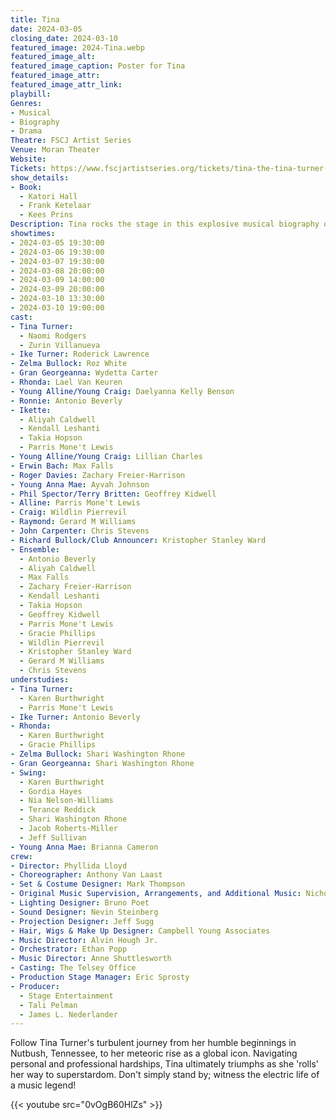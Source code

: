 ```yaml
---
title: Tina
date: 2024-03-05
closing_date: 2024-03-10
featured_image: 2024-Tina.webp
featured_image_alt: 
featured_image_caption: Poster for Tina
featured_image_attr: 
featured_image_attr_link: 
playbill:
Genres: 
- Musical
- Biography
- Drama
Theatre: FSCJ Artist Series
Venue: Moran Theater
Website: 
Tickets: https://www.fscjartistseries.org/tickets/tina-the-tina-turner-musical
show_details: 
- Book: 
  - Katori Hall
  - Frank Ketelaar
  - Kees Prins
Description: Tina rocks the stage in this explosive musical biography of Tina Turner, the queen of rock 'n' roll.
showtimes:
- 2024-03-05 19:30:00
- 2024-03-06 19:30:00
- 2024-03-07 19:30:00
- 2024-03-08 20:00:00
- 2024-03-09 14:00:00
- 2024-03-09 20:00:00
- 2024-03-10 13:30:00
- 2024-03-10 19:00:00
cast:
- Tina Turner: 
  - Naomi Rodgers
  - Zurin Villanueva
- Ike Turner: Roderick Lawrence
- Zelma Bullock: Roz White
- Gran Georgeanna: Wydetta Carter
- Rhonda: Lael Van Keuren
- Young Alline/Young Craig: Daelyanna Kelly Benson
- Ronnie: Antonio Beverly
- Ikette: 
  - Aliyah Caldwell
  - Kendall Leshanti
  - Takia Hopson
  - Parris Mone't Lewis
- Young Alline/Young Craig: Lillian Charles
- Erwin Bach: Max Falls
- Roger Davies: Zachary Freier-Harrison
- Young Anna Mae: Ayvah Johnson
- Phil Spector/Terry Britten: Geoffrey Kidwell
- Alline: Parris Mone't Lewis
- Craig: Wildlin Pierrevil
- Raymond: Gerard M Williams
- John Carpenter: Chris Stevens
- Richard Bullock/Club Announcer: Kristopher Stanley Ward
- Ensemble: 
  - Antonio Beverly
  - Aliyah Caldwell
  - Max Falls
  - Zachary Freier-Harrison
  - Kendall Leshanti
  - Takia Hopson
  - Geoffrey Kidwell
  - Parris Mone't Lewis
  - Gracie Phillips
  - Wildlin Pierrevil
  - Kristopher Stanley Ward
  - Gerard M Williams
  - Chris Stevens
understudies:
- Tina Turner: 
  - Karen Burthwright
  - Parris Mone't Lewis
- Ike Turner: Antonio Beverly
- Rhonda: 
  - Karen Burthwright 
  - Gracie Phillips
- Zelma Bullock: Shari Washington Rhone
- Gran Georgeanna: Shari Washington Rhone
- Swing: 
  - Karen Burthwright
  - Gordia Hayes
  - Nia Nelson-Williams
  - Terance Reddick
  - Shari Washington Rhone
  - Jacob Roberts-Miller
  - Jeff Sullivan
- Young Anna Mae: Brianna Cameron
crew:
- Director: Phyllida Lloyd
- Choreographer: Anthony Van Laast
- Set & Costume Designer: Mark Thompson
- Original Music Supervision, Arrangements, and Additional Music: Nicholas Skilbeck
- Lighting Designer: Bruno Poet
- Sound Designer: Nevin Steinberg
- Projection Designer: Jeff Sugg
- Hair, Wigs & Make Up Designer: Campbell Young Associates
- Music Director: Alvin Hough Jr.
- Orchestrator: Ethan Popp
- Music Director: Anne Shuttlesworth
- Casting: The Telsey Office
- Production Stage Manager: Eric Sprosty
- Producer: 
  - Stage Entertainment
  - Tali Pelman
  - James L. Nederlander
---
```

Follow Tina Turner's turbulent journey from her humble beginnings in Nutbush, Tennessee, to her meteoric rise as a global icon. Navigating personal and professional hardships, Tina ultimately triumphs as she 'rolls' her way to superstardom. Don't simply stand by; witness the electric life of a music legend!

{{< youtube src="0vOgB60HlZs" >}}